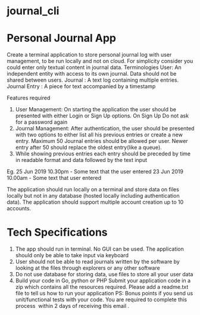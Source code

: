 # journal_cli

# Personal Journal App
Create a terminal application to store personal journal log with user management, to be run locally
and not on cloud. For simplicity consider you could enter only textual content in journal data.
Terminologies
User​ : An independent entity with access to its own journal. Data should not be shared between users.
Journal​ : A text log containing multiple entries.
Journal Entry​ : A piece for text accompanied by a timestamp

Features required

1. User Management:​ On starting the application the user should be presented with either Login or Sign Up options. On Sign Up Do not ask for a password again
2. Journal Management:​ After authentication, the user should be presented with two options to either list all his previous entries or create a new entry. Maximum 50 Journal entries should be allowed per user. Newer entry after 50 should replace the oldest entry(like a queue).
3. While showing previous entries each entry should be preceded by time in readable format and data followed by the text input

Eg.
25 Jun 2019 10.30pm - Some text that the user entered
23 Jun 2019 10.00am - Some text that user entered

The application should run locally on a terminal and store data on files locally but not in any database (hosted locally including authentication data). The application should support multiple account creation up to 10 accounts.

# Tech Specifications
1. The app should run in terminal. No GUI can be used. The application should only be able to take input via keyboard
2. User should not be able to read journals written by the software by looking at the files through explorers or any other software
3. Do not use database for storing data, use files to store all your user data
4. Build your code in Go, python or PHP Submit your application code in a zip which contains all the resources required. Please add a readme.txt file to tell us how to run your application PS: Bonus points if you send us unit/functional tests with your code. You are required to complete this process ​ within 2 days of receiving this email​ .
